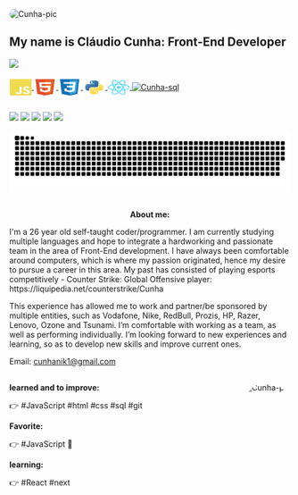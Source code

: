 <img alt="Cunha-pic" height="200" style="border-radius:50px;" src="https://i.gyazo.com/d14cd80f118bf5392c33d625bb34a250.png">


## My name is Cláudio Cunha: Front-End Developer
<div align="left">
  <a href="https://github.com/cunhanik">
  <img height="180em" src="https://github-readme-stats.vercel.app/api?username=cunhanik&show_icons=true&theme=dracula&include_all_commits=false&count_private=true"/>
</div>
<div style="display: inline_block"><br>
  <img align="center" alt="Cunha-Js" height="30" width="40" src="https://raw.githubusercontent.com/devicons/devicon/master/icons/javascript/javascript-plain.svg">
  <img align="center" alt="Cunha-HTML" height="30" width="40" src="https://raw.githubusercontent.com/devicons/devicon/master/icons/html5/html5-original.svg">
  <img align="center" alt="Cunha-CSS" height="30" width="40" src="https://raw.githubusercontent.com/devicons/devicon/master/icons/css3/css3-original.svg">
  <img align="center" alt="Cunha-Python" height="30" width="40" src="https://raw.githubusercontent.com/devicons/devicon/master/icons/python/python-original.svg">
  <img align="center" alt="Cunha-React" height="30" width="40" src="https://raw.githubusercontent.com/devicons/devicon/master/icons/react/react-original.svg">
  <img align="center" alt="Cunha-sql" height="30" width="40" src="https://cdn.jsdelivr.net/gh/devicons/devicon/icons/microsoftsqlserver/microsoftsqlserver-plain-wordmark.svg">
</div>
  
  ##
 
<div> 
  <a href="https://www.youtube.com/c/ClaudioCunha10" target="_blank"><img src="https://img.shields.io/badge/YouTube-FF0000?style=for-the-badge&logo=youtube&logoColor=white" target="_blank"></a>
  <a href="https://www.instagram.com/cunha_csgo/" target="_blank"><img src="https://img.shields.io/badge/-Instagram-%23E4405F?style=for-the-badge&logo=instagram&logoColor=white" target="_blank"></a>
 	<a href="https://www.twitch.tv/cunha_csgo" target="_blank"><img src="https://img.shields.io/badge/Twitch-9146FF?style=for-the-badge&logo=twitch&logoColor=white" target="_blank"></a>
  <a href = "mailto:cunhanik1@gmail.com"><img src="https://img.shields.io/badge/-Gmail-%23333?style=for-the-badge&logo=gmail&logoColor=white" target="_blank"></a>
  <a href="https://www.linkedin.com/in/claudio-nogueira-da-cunha-40390120b/" target="_blank"><img src="https://img.shields.io/badge/-LinkedIn-%230077B5?style=for-the-badge&logo=linkedin&logoColor=white" target="_blank"></a> 
 
  ![Snake animation](https://github.com/cunhanik/cunhanik/blob/output/github-contribution-grid-snake.svg)
 ##
 
 <p align="center">
  <strong>About me:</strong
 </p>
 <p>
  I'm a 26 year old self-taught coder/programmer. I am currently studying multiple languages and hope to integrate a hardworking and passionate team in the area of Front-End development.
I have always been comfortable around computers, which is where my passion originated, hence my desire to pursue a career in this area.
My past has consisted of playing esports competitively - Counter Strike: Global Offensive player: https://liquipedia.net/counterstrike/Cunha

This experience has allowed me to work and partner/be sponsored by multiple entities, such as Vodafone, Nike, RedBull, Prozis, HP, Razer, Lenovo, Ozone and Tsunami.
I’m comfortable with working as a team, as well as performing individually. I’m looking forward to new experiences and learning, so as to develop new skills and improve current ones.

Email: cunhanik1@gmail.com

##
<div>
<img align="right" alt="Cunha-pic" height="200" style="border-radius:50px;" src="https://i.gyazo.com/29a0c8c798321cb06aa9cb36c41af592.jpg">

<strong>learned and to improve:</strong>

👉 #JavaScript
#html
#css
#sql
#git

<strong>Favorite:</strong>

👉 #JavaScript 🤍

<strong>learning:</strong>

👉 #React
#next

 ##

